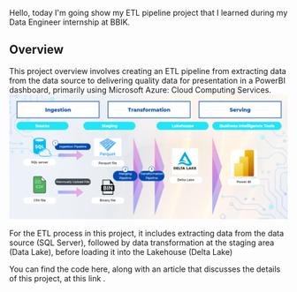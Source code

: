 Hello, today I'm going show my ETL pipeline project that I learned during my Data Engineer internship at BBIK.

## Overview
This project overview involves creating an ETL pipeline from extracting data from the data source to delivering quality data for presentation in a PowerBI dashboard, primarily using Microsoft Azure: Cloud Computing Services.
![Alt text](pictures/overview_de_project.png)

For the ETL process in this project, it includes extracting data from the data source (SQL Server), followed by data transformation at the staging area (Data Lake), before loading it into the Lakehouse (Delta Lake)

You can find the code here, along with an article that discusses the details of this project, at this link <link>.
